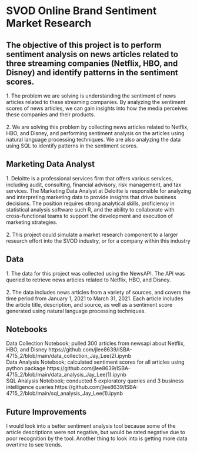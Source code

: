 <h1>SVOD Online Brand Sentiment Market Research</h1>
<h2>The objective of this project is to perform sentiment analysis on news articles related to three streaming companies (Netflix, HBO, and Disney) and identify patterns in the sentiment scores.</h2>
1. The problem we are solving is understanding the sentiment of news articles related to these streaming companies. By analyzing the sentiment scores of news articles, we can gain insights into how the media perceives these companies and their products.
<br>
<br>
2. We are solving this problem by collecting news articles related to Netflix, HBO, and Disney, and performing sentiment analysis on the articles using natural language processing techniques. We are also analyzing the data using SQL to identify patterns in the sentiment scores.
<h2>Marketing Data Analyst</h2>
1. Deloitte is a professional services firm that offers various services, including audit, consulting, financial advisory, risk management, and tax services. The Marketing Data Analyst at Deloitte is responsible for analyzing and interpreting marketing data to provide insights that drive business decisions. The position requires strong analytical skills, proficiency in statistical analysis software such R, and the ability to collaborate with cross-functional teams to support the development and execution of marketing strategies.
<br>
<br>
2. This project could simulate a market research component to a larger research effort into the SVOD industry, or for a company within this industry
<h2>Data</h2>
1. The data for this project was collected using the NewsAPI. The API was queried to retrieve news articles related to Netflix, HBO, and Disney.
<br>
<br>
2. The data includes news articles from a variety of sources, and covers the time period from January 1, 2021 to March 31, 2021. Each article includes the article title, description, and source, as well as a sentiment score generated using natural language processing techniques.
<h2>Notebooks</h2>
Data Collection Notebook; pulled 300 articles from newsapi about Netflix, HBO, and Disney
https://github.com/jlee8639/ISBA-4715_2/blob/main/data_collection_Jay_Lee(2).ipynb
<br>
Data Analysis Notebook; calculated sentiment scores for all articles using python package
https://github.com/jlee8639/ISBA-4715_2/blob/main/data_analysis_Jay_Lee(1).ipynb
<br>
SQL Analysis Notebook; conducted 5 exploratory queries and 3 business intelligence queries
https://github.com/jlee8639/ISBA-4715_2/blob/main/sql_analysis_Jay_Lee(1).ipynb
<h2>Future Improvements </h2>
I would look into a better sentiment analysis tool because some of the article descriptions were not negative, but would be rated negative due to poor recognition by the tool. Another thing to look into is getting more data overtime to see trends.
